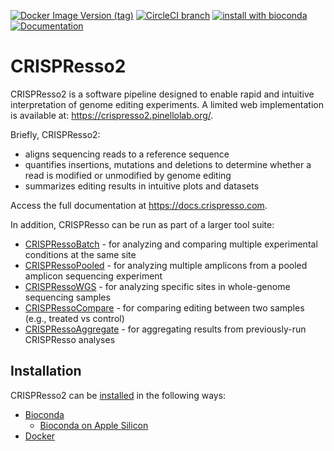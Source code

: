 [![Docker Image Version (tag)](https://img.shields.io/docker/v/pinellolab/crispresso2/latest?logo=docker&label=Docker)](https://hub.docker.com/r/pinellolab/crispresso2/tags)
[![CircleCI branch](https://img.shields.io/circleci/project/github/pinellolab/CRISPResso2/master.svg)](https://circleci.com/gh/pinellolab/CRISPResso2)
[![install with bioconda](https://img.shields.io/badge/install%20with-bioconda-brightgreen.svg?style=flat)](http://bioconda.github.io/recipes/crispresso2/README.html)
[![Documentation](https://img.shields.io/badge/docs_latest)](https://docs.crispresso.com)

# CRISPResso2

CRISPResso2 is a software pipeline designed to enable rapid and intuitive interpretation of genome editing experiments. A limited web implementation is available at: https://crispresso2.pinellolab.org/.

Briefly, CRISPResso2:

- aligns sequencing reads to a reference sequence
- quantifies insertions, mutations and deletions to determine whether a read is modified or unmodified by genome editing
- summarizes editing results in intuitive plots and datasets

Access the full documentation at <https://docs.crispresso.com>.

In addition, CRISPResso can be run as part of a larger tool suite:

- [CRISPRessoBatch](https://docs.crispresso.com/suite/batch/tool.html) - for analyzing and comparing multiple experimental conditions at the same site
- [CRISPRessoPooled](https://docs.crispresso.com/suite/pooled/tool.html) - for analyzing multiple amplicons from a pooled amplicon sequencing experiment
- [CRISPRessoWGS](https://docs.crispresso.com/suite/wgs/tool.html) - for analyzing specific sites in whole-genome sequencing samples
- [CRISPRessoCompare](https://docs.crispresso.com/suite/compare/tool.html) - for comparing editing between two samples (e.g., treated vs control)
- [CRISPRessoAggregate](https://docs.crispresso.com/suite/aggregate/tool.html) - for aggregating results from previously-run CRISPResso analyses

## Installation

CRISPResso2 can be [installed](https://docs.crispresso.com/installation.html) in the following ways:

- [Bioconda](https://docs.crispresso.com/installation.html#bioconda)
  - [Bioconda on Apple Silicon](https://docs.crispresso.com/installation.html#bioconda-for-apple-silicon)
- [Docker](https://docs.crispresso.com/installation.html#docker)

